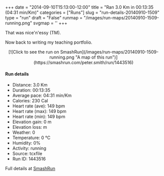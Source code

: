 +++
date = "2014-09-10T15:13:00-12:00"
title = "Ran 3.0 Km in 00:13:35 (04:31 min/Km)"
categories = ["Runs"]
slug = "run-details-20140910-1509"
type = "run"
draft = "False"
runmap = "/images/run-maps/20140910-1509-running.png"
svgmap = '<polyline points="">'
+++

That was nice'n'essy (TM). 

Now back to writing my teaching portfolio. 



<!--more-->

<center>
[![Click to see the run on SmashRun](/images/run-maps/20140910-1509-running.png "A map of this run")](https://smashrun.com/peter.smith/run/1443516)
</center>

#### Run details

* Distance: 3.0 Km
* Duration: 00:13:35
* Average pace: 04:31 min/Km
* Calories: 230 Cal
* Heart rate (ave): 149 bpm
* Heart rate (max): 149 bpm
* Heart rate (min): 149 bpm
* Elevation gain: 0 m
* Elevation loss:  m
* Weather: 0
* Temperature: 0 &deg;C
* Humidity: 0%
* Activity: running
* Source: tcxfile
* Run ID: 1443516

Full details at [SmashRun](https://smashrun.com/peter.smith/run/1443516)